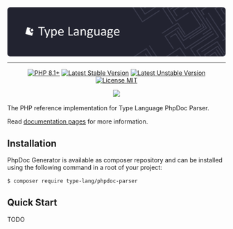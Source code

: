 <a href="https://github.com/php-type-language" target="_blank">
    <picture>
        <img align="center" src="https://github.com/php-type-language/.github/blob/master/assets/dark.png?raw=true">
    </picture>
</a>

---

<p align="center">
    <a href="https://packagist.org/packages/type-lang/phpdoc-parser"><img src="https://poser.pugx.org/type-lang/phpdoc-parser/require/php?style=for-the-badge" alt="PHP 8.1+"></a>
    <a href="https://packagist.org/packages/type-lang/phpdoc-parser"><img src="https://poser.pugx.org/type-lang/phpdoc-parser/version?style=for-the-badge" alt="Latest Stable Version"></a>
    <a href="https://packagist.org/packages/type-lang/phpdoc-parser"><img src="https://poser.pugx.org/type-lang/phpdoc-parser/v/unstable?style=for-the-badge" alt="Latest Unstable Version"></a>
    <a href="https://raw.githubusercontent.com/php-type-language/phpdoc-parser/blob/master/LICENSE"><img src="https://poser.pugx.org/type-lang/phpdoc-parser/license?style=for-the-badge" alt="License MIT"></a>
</p>
<p align="center">
    <a href="https://github.com/php-type-language/phpdoc-parser/actions"><img src="https://github.com/php-type-language/phpdoc-parser/workflows/tests/badge.svg"></a>
</p>

The PHP reference implementation for Type Language PhpDoc Parser.

Read [documentation pages](https://docs.phpdoc.io) for more information.

## Installation

PhpDoc Generator is available as composer repository and can be
installed using the following command in a root of your project:

```sh
$ composer require type-lang/phpdoc-parser
```

## Quick Start

TODO
